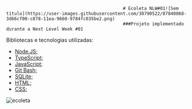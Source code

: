                                                 # Ecoleta NLW#01![Sem título](https://user-images.githubusercontent.com/38790522/87840868-3d66cf00-c878-11ea-9660-9784fc035be2.png)
                                                ###Projeto implementado durante a Next Level Week #01

Bibliotecas e tecnologias utilizadas:
- [Node.JS;](https://nodejs.org/en/)
- [TypeScript;](https://www.typescriptlang.org/)
- [JavaScript;](https://www.javascript.com/)
- [Git Bash;](https://gitforwindows.org/)
- [SQLite;](https://www.sqlite.org/index.html)
- [HTML;](https://developer.mozilla.org/pt-BR/docs/Web/HTML)
- [CSS;](https://developer.mozilla.org/pt-BR/docs/Web/CSS)


![ecoleta](https://user-images.githubusercontent.com/38790522/87840292-473b0300-c875-11ea-80b7-dfbf8e87a43c.png)

